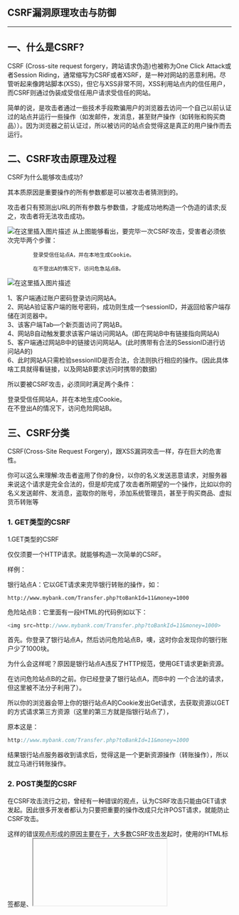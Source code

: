 ## CSRF漏洞原理攻击与防御

---

## 一、什么是CSRF?

CSRF (Cross-site request forgery，跨站请求伪造)也被称为One Click Attack或者Session Riding，通常缩写为CSRF或者XSRF，是一种对网站的恶意利用。尽管听起来像跨站脚本(XSS)，但它与XSS非常不同，XSS利用站点内的信任用户，而CSRF则通过伪装成受信任用户请求受信任的网站。  
  
简单的说，是攻击者通过一些技术手段欺骗用户的浏览器去访问一个自己以前认证过的站点并运行一些操作（如发邮件，发消息，甚至财产操作（如转账和购买商品））。因为浏览器之前认证过，所以被访问的站点会觉得这是真正的用户操作而去运行。

## 二、CSRF攻击原理及过程

CSRF为什么能够攻击成功?

其本质原因是重要操作的所有参数都是可以被攻击者猜测到的。

攻击者只有预测出URL的所有参数与参数值，才能成功地构造一个伪造的请求;反之，攻击者将无法攻击成功。

![在这里插入图片描述](https://i-blog.csdnimg.cn/blog_migrate/ef9eed0b772951bc593c5d9f7c348c84.jpeg) 从上图能够看出，要完毕一次CSRF攻击，受害者必须依次完毕两个步骤：

```
        登录受信任站点A，并在本地生成Cookie。

        在不登出A的情况下，访问危急站点B。
```

![在这里插入图片描述](https://i-blog.csdnimg.cn/blog_migrate/5468e3c01e7721ef3a25bbd9f4bfaab9.png)

1、客户端通过账户密码登录访问网站A。  
2、网站A验证客户端的账号密码，成功则生成一个sessionlD，并返回给客户端存储在浏览器中。  
3、该客户端Tab—个新页面访问了网站B。  
4、网站B自动触发要求该客户端访问网站A。(即在网站B中有链接指向网站A)  
5、客户端通过网站B中的链接访问网站A。(此时携带有合法的SessionID进行访问站A的)  
6、此时网站A只需检验sessionIlD是否合法，合法则执行相应的操作。(因此具体啥工具就得看链接，以及网站B要求访问时携带的数据)

所以要被CSRF攻击，必须同时满足两个条件：

登录受信任网站A，并在本地生成Cookie。  
在不登出A的情况下，访问危险网站B。

## 三、CSRF分类

CSRF(Cross-Site Request Forgery)，跟XSS漏洞攻击一样，存在巨大的危害性。

你可以这么来理解:攻击者盗用了你的身份，以你的名义发送恶意请求，对服务器来说这个请求是完全合法的，但是却完成了攻击者所期望的一个操作，比如以你的名义发送邮件、发消息，盗取你的账号，添加系统管理员，甚至于购买商品、虚拟货币转账等

### 1. GET类型的CSRF

1.GET类型的CSRF

仅仅须要一个HTTP请求。就能够构造一次简单的CSRF。

样例：

银行站点A：它以GET请求来完毕银行转账的操作，如：

```
http://www.mybank.com/Transfer.php?toBankId=11&money=1000 
```

危险站点B：它里面有一段HTML的代码例如以下：

```javascript
<img src=http://www.mybank.com/Transfer.php?toBankId=11&money=1000>
```

首先。你登录了银行站点A，然后访问危险站点B，噢，这时你会发现你的银行账户少了1000块。

为什么会这样呢？原因是银行站点A违反了HTTP规范，使用GET请求更新资源。

在访问危险站点B的之前。你已经登录了银行站点A，而B中的 一个合法的请求，但这里被不法分子利用了）。

所以你的浏览器会带上你的银行站点A的Cookie发出Get请求，去获取资源以GET的方式请求第三方资源（这里的第三方就是指银行站点了），

原本这是：

```javascript
http://www.mybank.com/Transfer.php?toBankId=11&money=1000
```

结果银行站点服务器收到请求后，觉得这是一个更新资源操作（转账操作），所以就立马进行转账操作。

### 2. POST类型的CSRF

在CSRF攻击流行之初，曾经有一种错误的观点，认为CSRF攻击只能由GET请求发起。因此很多开发者都认为只要把重要的操作改成只允许POST请求，就能防止CSRF攻击。

这样的错误观点形成的原因主要在于，大多数CSRF攻击发起时，使用的HTML标签都是<image>、<iframe>、<script>等带“src"属性的标签，这类标签只能够发起一次GET请求，而不能发起POST请求。

而对于很多网站的应用来说，一些重要操作并未严格地区分GET与POST，攻击者可以使用GET来请求表单的提交地址。比如在PHP中，如果使用的是$_REQUEST，而非$_POST获取变量，则会存在这个问题。

对于一个表单来说，用户往往也就可以使用GET方式提交参数。比如以下表单:

```html
<form action=" / register" id="register" method="post" >
<input type=text name="username" value="" />
<input type=password name="password" value="" />
<input type=submit name="submit" value="submit" />
</form>

```

用户可尝试构造一个GET请求

```htnl
http: //host/register?username=test&password=passwd
```

来提交，若服务器端未对请求方法进行限制，则这个请求会通过。

如果服务器端已经区分了GET与POST，那么攻击者有什么方法呢?对于攻击者来说，若干种方法可以构造出一个POST请求。

最简单的方法，就是在一个页面中构造好一个表单表单，然后使用JavaScript自动提交这个表单。比如，攻击者在www.b.com/test.html中编写如下代码：

```html
<form action="http: / / www . a.com/register" id="register" method="post" ><input type=text name="username" value=""/>
<input type=password name="password" value=""/><input type=submit name="submit" value="submit"/></ form>
<script>
var f = document.getElementById ( "register");
f.inputs [0].value = "test";
f.inputs [1].value = "passwd" ;
f.submit ();
</script>

```

攻击者甚至可以将这个页面隐藏在一个不可见的iframe窗口中，那么整个自动提交表单的过程，对于用户来说也是不可见的。

在2007年的Gmail CSRF漏洞攻击过程中，安全研究者pdp展示了这一技巧。首先，用户需要登录Gmail账户，以便让浏览器获得Gmail的临时Cookie。  
![在这里插入图片描述](https://i-blog.csdnimg.cn/blog_migrate/5697d96b4fca2727e7ed56565c86c49d.png)  
用户登录Gmail

然后，攻击者诱使用户访问一个恶意页面。

![在这里插入图片描述](https://i-blog.csdnimg.cn/blog_migrate/2d7ce2033e56bc63baf77f58917f8663.png)  
攻击者诱使用户访问恶意页面

在这个恶意页面中，隐藏了一个iframe，iframe的地址指向pdp写的CSRF构造页面。

```jav
http: //www.gnucitizen.org/util/csrf?_method=POST&_enctype=multipart/form-data&_action=https%3A//mail.google.com/mail/h/ewtljmuj4ddv/%3Fv%3Dprf&cf2_emc=true&cf2_email=evilinboxmailinator.com&cfl_from&cfl_toucf1_subjicf1_has&cfl_hasnotscf1_attach=truestfi&S=z&irf=on&nvp bu_cftb=Create%20Filter
```

这个链接的实际作用就是把参数生成一个POST的表单，并自动提交。  
由于浏览器中已经存在Gmail的临时Cookie，所以用户在iframe中对Gmail发起的这次请求会成功―—邮箱的Filter中会新创建一条规则，将所有带附件的邮件都转发到攻击者的邮箱中。  
![在这里插入图片描述](https://i-blog.csdnimg.cn/blog_migrate/a4ccb96ee22d66057446d2ea618e3e79.png)  
恶意站点通过CSRF在用户的Gmail中建立一条规则。

**如果上述例子看得还是有点懵逼，那再举一个例子：**

在普通用户的眼中，点击网页->打开试看视频->购买视频是一个很正常的一个流程。可是在攻击者的眼中可以算正常但又不正常的，当然不正常的情况下，是在开发者安全意识不足所造成的。攻击者在购买处抓到购买时候网站处理购买(扣除)用户余额的地址。

比如:

```
/coures/user/handler666buy.php</font>
```

通过提交表单，buy.php处理购买的信息，这里的666为视频ID。那么攻击者现在构造一个链接，链接中包含以下内容。

```html
<form action=/coures/user/handler/666/buy method=POST>
<input type="text" name="xx" value="xx" />
</form>
<script> document.forms[0].submit(); </script> 
```

当用户访问该页面后，表单会自动提交，相当于模拟用户完成了一次POST操作，自动购买了id为666的视频，从而导致受害者余额扣除。

## 四、CSRF漏洞的挖掘

1、最简单的方法就是抓取一个正常请求的数据包，如果没有Referer字段和token，那么极有可能存在CSRF漏洞。

2、如果有**Referer**字段，但是去掉Referer字段后再重新提交，如果该提交还有效，那么基本上可以确定存在CSRF漏洞。

3、随着对CSRF漏洞研究的不断深入，不断涌现出一些专门针对CSRF漏洞进行检测的工具，如CSRFTester，CSRF Request Builder等。以CSRFTester工具为例，CSRF漏洞检测工具的测试原理如下:

使用CSRFTester进行测试时，首先需要抓取我们在浏览器中访问过的所有链接以及所有的表单等信息，然后通过在CSRFTester中修改相应的表单等信息，重新提交，这相当于一次伪造客户端请求。

如果修改后的测试请求成功被网站服务器接受，则说明存在CSRF漏洞，当然此款工具也可以被用来进行CSRF攻击。

## 五、CSRF漏洞的防御

### 1、验证码

验证码被认为是对抗CSRF攻击最简洁而有效的防御方法。

CSRF攻击的过程，往往是在用户不知情的情况下构造了网络请求。而验证码，则强制用户必须与应用进行交互，才能完成最终请求。因此在通常情况下，验证码能够很好地遏制CSRF攻击。

但是验证码并非万能。很多时候，出于用户体验考虑，网站不能给所有的操作都加上验证码。因此，验证码只能作为防御CSRF的一种辅助手段，而不能作为最主要的解决方案。

### 2、在请求地址中添加 token 并验证

CSRF 攻击之所以能够成功，是因为黑客可以完全伪造用户的请求，该请求中所有的用户验证信息都是存在于 cookie 中，因此黑客可以在不知道这些验证信息的情况下直接利用用户自己的 cookie 来通过安全验证。

要抵御 CSRF关键在于在请求中放入黑客所不能伪造的信息，并且该信息不存在于 cookie 之中。

可以在 HTTP 请求中以参数的形式加入一个随机产生的 token，并在服务器端建立一个拦截器来验证这==token==，如果请求中没有 token 或者 token 内容不正确，则认为可能是 CSRF 攻击而拒绝该请求。

![在这里插入图片描述](https://i-blog.csdnimg.cn/blog_migrate/dcfafcc3787181847ec6fe751a3786ed.png)  
这种方法要比检查 Referer要安全一些，token 可以在用户登陆后产生并放于 session 之中，然后在每次请求时把 token 从 session 中拿出，与请求中的 token 进行比对，但这种方法的难点在于如何把 token 以参数的形式加入请求。

对于 GET 请求，token 将附在请求地址之后，这样 URL 就变成 http://url?csrftoken=tokenvalue。 而对于 POST 请求来说，要在 form 的最后加上 ，这样就把 token 以参数的形式加入请求了。

但是，在一个网站中，可以接受请求的地方非常多，要对于每一个请求都加上 token 是很麻烦的，并且很容易漏掉，通常使用的方法就是在每次页面加载时，使用 javascript 遍历整个 dom 树，对于 dom 中所有的 a 和 form 标签后加入 token。

这样可以解决大部分的请求，但是对于在页面加载之后动态生成的 html 代码，这种方法就没有作用，还需要程序员在编码时手动添加 token。

该方法还有一个缺点是难以保证 token 本身的安全。特别是在一些论坛之类支持用户自己发表内容的网站，黑客可以在上面发布自己个人网站的地址。由于系统也会在这个地址后面加上 token，黑客可以在自己的网站上得到这个 token，并马上就可以发动 CSRF 攻击。

为了避免这一点，系统可以在添加 token 的时候增加一个判断，如果这个链接是链到自己本站的，就在后面添加 token，如果是通向外网则不加。

不过，即使这个 csrftoken 不以参数的形式附加在请求之中，黑客的网站也同样可以通过 Referer 来得到这个 token 值以发动 CSRF 攻击。这也是一些用户喜欢手动关闭浏览器 Referer 功能的原因。

### 3、在 HTTP 头中自定义属性并验证

这种方法也是使用 token 并进行验证，和上一种方法不同的是，这里并不是把 token 以参数的形式置于 HTTP 请求之中，而是把它放到 HTTP 头中自定义的属性里。通过 XMLHttpRequest 这个类，可以一次性给所有该类请求加上 csrftoken 这个 HTTP 头属性，并把 token 值放入其中。

这样解决了上种方法在请求中加入 token 的不便，同时，通过XMLHttpRequest 请求的地址不会被记录到浏览器的地址栏，也不用担心 token 会透过 Referer 泄露到其他网站中去。

> 然而这种方法的局限性非常大，XMLHttpRequest 请求通常用于 Ajax 方法中对于页面局部的异步刷新，并非所有的请求都适合用这个类来发起，而且通过该类请求得到的页面不能被浏览器所记录下，从而进行前进，后退，刷新，收藏等操作，给用户带来不便。

另外，对于没有进行 CSRF 防护的遗留系统来说，要采用这种方法来进行防护，要把所有请求都改为 XMLHttpRequest 请求，这样几乎是要重写整个网站，这代价无疑是不能接受的。

### 4、验证 HTTP Referer 字段

根据 HTTP 协议，在 HTTP 头中有一个字段叫==Referer==，它记录了该 HTTP 请求的来源地址。在通常情况下，访问一个安全受限页面的请求来自于同一个网站，比如需要访问 ：

```ja
http://bank.example/withdraw?account=bob&amount=1000000&for=Mallory
```

用户必须先登陆 bank.example，然后通过点击页面上的按钮来触发转账事件。

这时，该转帐请求的 Referer 值就会是转账按钮所在的页面的 URL，通常是以 bank.example 域名开头的地址。而如果黑客要对银行网站实施 CSRF 攻击，他只能在他自己的网站构造请求，当用户通过黑客的网站发送请求到银行时，该请求的 Referer 是指向黑客自己的网站。

因此，要防御 CSRF 攻击，银行网站只需要对于每一个转账请求验证其 Referer 值，如果是以 bank.example 开头的域名，则说明该请求是来自银行网站自己的请求，是合法的。如果 Referer 是其他网站的话，则有可能是黑客的 CSRF 攻击，拒绝该请求。

![在这里插入图片描述](https://i-blog.csdnimg.cn/blog_migrate/3142260eac5dc46a59510897cd5679e7.gif)  
这种方法的显而易见的好处就是简单易行，网站的普通开发人员不需要操心 CSRF 的漏洞，只需要在最后给所有安全敏感的请求统一增加一个拦截器来检查 Referer 的值就可以。特别是对于当前现有的系统，不需要改变当前系统的任何已有代码和逻辑，没有风险，非常便捷。

然而，这种方法并非万无一失。Referer 的值是由浏览器提供的，虽然 HTTP 协议上有明确的要求，但是每个浏览器对于 Referer 的具体实现可能有差别，并不能保证浏览器自身没有安全漏洞。

使用验证 Referer 值的方法，就是把安全性都依赖于第三方（即浏览器）来保障，从理论上来讲，这样并不安全。

事实上，对于某些浏览器，比如 IE6 或 FF2，目前已经有一些方法可以篡改 Referer 值。如果 bank.example 网站支持 IE6 浏览器，黑客完全可以把用户浏览器的 Referer 值设为以 bank.example 域名开头的地址，这样就可以通过验证，从而进行 CSRF 攻击。

即便是使用最新的浏览器，黑客无法篡改 Referer 值，这种方法仍然有问题。因为 Referer 值会记录下用户的访问来源，有些用户认为这样会侵犯到他们自己的隐私权，特别是有些组织担心 Referer 值会把组织内网中的某些信息泄露到外网中。

因此，用户自己可以设置浏览器使其在发送请求时不再提供 Referer。当他们正常访问银行网站时，网站会因为请求没有 Referer 值而认为是 CSRF 攻击，拒绝合法用户的访问。

## 总结

CSRF攻击是攻击者利用用户的身份操作用户账户的一种攻击方式。设计CSRF的防御方案必须先理解CSRF攻击的原理和本质。我们通常使用Anti CSRF Token来防御CSRF攻击，在使用Token时，要注意Token的保密性和随机性。